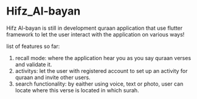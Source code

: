 # Hifz_Al-bayan

Hifz Al-bayan is still in development quraan application that use flutter framework to let the user interact with the application on various ways!

list of features so far:
1. recall mode: where the application hear you as you say quraan verses and validate it.
2. activitys: let the user with registered account to set up an activity for quraan and invite other users.
3. search functionality: by eaither using voice, text or photo, user can locate where this verse is located in which surah.
